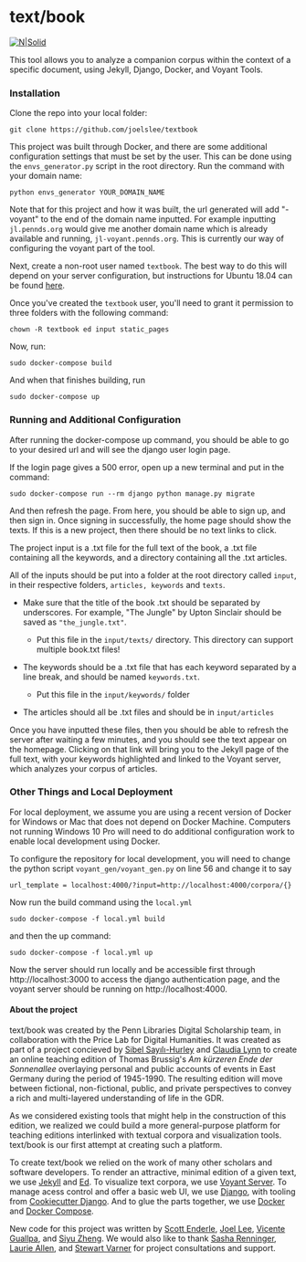 # text/book

[![N|Solid](https://avatars3.githubusercontent.com/u/20544498?s=200&v=4)](https://github.com/upenndigitalscholarship/)

This tool allows you to analyze a companion corpus within the context of a specific document, using Jekyll, Django, Docker, and Voyant Tools.

### Installation

Clone the repo into your local folder:

```
git clone https://github.com/joelslee/textbook
```
This project was built through Docker, and there are some additional configuration settings that must be set by the user. This can be done using the `envs_generator.py` script in the root directory. Run the command with your domain name:

```
python envs_generator YOUR_DOMAIN_NAME
```

Note that for this project and how it was built, the url generated will add "-voyant" to the end of the domain name inputted. For example inputting `jl.pennds.org` would give me another domain name which is already available and running, `jl-voyant.pennds.org`. This is currently our way of configuring the voyant part of the tool.

Next, create a non-root user named `textbook`. The best way to do this will depend on your server configuration, but instructions for Ubuntu 18.04 can be found [here](https://www.digitalocean.com/community/tutorials/initial-server-setup-with-ubuntu-18-04#step-2-%E2%80%94-creating-a-new-user). 

Once you've created the `textbook` user, you'll need to grant it permission to three folders with the following command:

```
chown -R textbook ed input static_pages
```

Now, run:

```
sudo docker-compose build
```
And when that finishes building, run

```
sudo docker-compose up
```

### Running and Additional Configuration


After running the docker-compose up command, you should be able to go to your desired url and will see the django user login page.

If the login page gives a 500 error, open up a new terminal and put in the command:

```
sudo docker-compose run --rm django python manage.py migrate
```

And then refresh the page. From here, you should be able to sign up, and then sign in. Once signing in successfully, the home page should show the texts. If this is a new project, then there should be no text links to click.

The project input is a .txt file for the full text of the book, a .txt file containing all the keywords, and a directory containing all the .txt articles.

All of the inputs should be put into a folder at the root directory called `input`, in their respective folders, `articles, keywords` and `texts`.

* Make sure that the title of the book .txt should be separated by underscores. For example, "The Jungle" by Upton Sinclair should be saved as `"the_jungle.txt"`.
    * Put this file in the `input/texts/` directory. This directory can support multiple book.txt files!

* The keywords should be a .txt file that has each keyword separated by a line break, and should be named `keywords.txt`.

    * Put this file in the `input/keywords/` folder
* The articles should all be .txt files and should be in `input/articles`

Once you have inputted these files, then you should be able to refresh the server after waiting a few minutes, and you should see the text appear on the homepage. Clicking on that link will bring you to the Jekyll page of the full text, with your keywords highlighted and linked to the Voyant server, which analyzes your corpus of articles.

### Other Things and Local Deployment

For local deployment, we assume you are using a recent version of Docker for Windows or Mac that does not depend on Docker Machine. Computers not running Windows 10 Pro will need to do additional configuration work to enable local development using Docker. 

To configure the repository for local development, you will need to change the python script `voyant_gen/voyant_gen.py` on line 56 and change it to say

```
url_template = localhost:4000/?input=http://localhost:4000/corpora/{}
```

Now run the build command using the `local.yml`

```
sudo docker-compose -f local.yml build
```

and then the up command:

```
sudo docker-compose -f local.yml up
```

Now the server should run locally and be accessible first through http://localhost:3000 to access the django authentication page, and the voyant
server should be running on http://localhost:4000.


#### About the project

text/book was created by the Penn Libraries Digital Scholarship team, in collaboration with the Price Lab for Digital Humanities. It was created as part of a project concieved by [Sibel Sayılı-Hurley](https://www.sas.upenn.edu/germanic/people/sibel-say%C4%B1l%C4%B1-hurley) and [Claudia Lynn](https://www.sas.upenn.edu/germanic/people/claudia-lynn) to create an online teaching edition of Thomas Brussig's *Am kürzeren Ende der Sonnenallee* overlaying personal and public accounts of events in East Germany during the period of 1945-1990. The resulting edition will move between fictional, non-fictional, public, and private perspectives to convey a rich and multi-layered understanding of life in the GDR. 

As we considered existing tools that might help in the construction of this edition, we realized we could build a more general-purpose platform for teaching editions interlinked with textual corpora and visualization tools. text/book is our first attempt at creating such a platform.

To create text/book we relied on the work of many other scholars and software developers. To render an attractive, minimal edition of a given text, we use [Jekyll](https://jekyllrb.com/) and [Ed](https://github.com/minicomp/ed). To visualize text corpora, we use [Voyant Server](https://github.com/sgsinclair/VoyantServer). To manage acess control and offer a basic web UI, we use [Django](https://www.djangoproject.com/), with tooling from [Cookiecutter Django](https://github.com/pydanny/cookiecutter-django). And to glue the parts together, we use [Docker](https://www.docker.com/) and [Docker Compose](https://docs.docker.com/compose/).

New code for this project was written by [Scott Enderle](https://github.com/senderle), [Joel Lee](https://github.com/joelslee), [Vicente Guallpa](https://github.com/Vicenteguallpa), and [Siyu Zheng](https://github.com/senderle/text_jekyll/graphs/contributors). We would also like to thank [Sasha Renninger](https://github.com/sashafr), [Laurie Allen](https://github.com/librlaurie), and [Stewart Varner](https://pricelab.sas.upenn.edu/stewart-varner) for project consultations and support.
 
